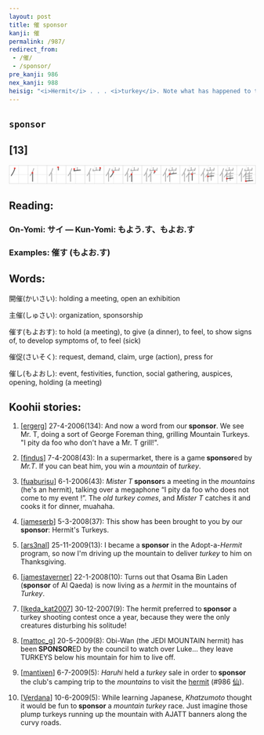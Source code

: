 ```yaml
---
layout: post
title: 催 sponsor
kanji: 催
permalink: /987/
redirect_from:
 - /催/
 - /sponsor/
pre_kanji: 986
nex_kanji: 988
heisig: "<i>Hermit</i> . . . <i>turkey</i>. Note what has happened to the <i>mountain</i> in the element for <i>hermit</i>. In order to make room for the <i>turkey</i>, it was raised and condensed."
---
```


## `sponsor`

## [13]

<div class="stroke"><img src="../images/E582AC.png" /></div>

## Reading:

### On-Yomi: サイ &mdash; Kun-Yomi: もよう.す、もよお.す

### Examples: 催す (もよお.す)

## Words:

開催(かいさい): holding a meeting, open an exhibition

主催(しゅさい): organization, sponsorship

催す(もよおす): to hold (a meeting), to give (a dinner), to feel, to show signs of, to develop symptoms of, to feel (sick)

催促(さいそく): request, demand, claim, urge (action), press for

催し(もよおし): event, festivities, function, social gathering, auspices, opening, holding (a meeting)

## Koohii stories:

1) [<a href="http://kanji.koohii.com/profile/ergerg">ergerg</a>] 27-4-2006(134): And now a word from our<strong> sponsor</strong>. We see Mr. T, doing a sort of George Foreman thing, grilling Mountain Turkeys. &quot;I pity da foo who don&#039;t have a Mr. T grill!&quot;. 

2) [<a href="http://kanji.koohii.com/profile/findus">findus</a>] 7-4-2008(43): In a supermarket, there is a game<strong> sponsor</strong>ed by <em>Mr.T</em>. If you can beat him, you win a <em>mountain</em> of <em>turkey</em>. 

3) [<a href="http://kanji.koohii.com/profile/fuaburisu">fuaburisu</a>] 6-1-2006(43): <em>Mister T</em><strong> sponsor</strong>s a meeting in the <em>mountains</em> (he&#039;s an hermit), talking over a megaphone “I pity da foo who does not come to my event !”. The <em>old turkey comes</em>, and <em>Mister T</em> catches it and cooks it for dinner, muahaha. 

4) [<a href="http://kanji.koohii.com/profile/jameserb">jameserb</a>] 5-3-2008(37): This show has been brought to you by our<strong> sponsor</strong>: Hermit&#039;s Turkeys. 

5) [<a href="http://kanji.koohii.com/profile/ars3nal">ars3nal</a>] 25-11-2009(13): I became a<strong> sponsor</strong> in the Adopt-a-<em>Hermit</em> program, so now I&#039;m driving up the mountain to deliver <em>turkey</em> to him on Thanksgiving. 

6) [<a href="http://kanji.koohii.com/profile/jamestaverner">jamestaverner</a>] 22-1-2008(10): Turns out that Osama Bin Laden (<strong>sponsor</strong> of Al Qaeda) is now living as a <em>hermit</em> in the mountains of <em>Turkey</em>. 

7) [<a href="http://kanji.koohii.com/profile/Ikeda_kat2007">Ikeda_kat2007</a>] 30-12-2007(9): The hermit preferred to<strong> sponsor</strong> a turkey shooting contest once a year, because they were the only creatures disturbing his solitude! 

8) [<a href="http://kanji.koohii.com/profile/mattoc_g">mattoc_g</a>] 20-5-2009(8): Obi-Wan (the JEDI MOUNTAIN hermit) has been<strong> SPONSOR</strong>ED by the council to watch over Luke... they leave TURKEYS below his mountain for him to live off. 

9) [<a href="http://kanji.koohii.com/profile/mantixen">mantixen</a>] 6-7-2009(5): <em>Haruhi</em> held a <em>turkey</em> sale in order to<strong> sponsor</strong> the club&#039;s camping trip to the <em>mountains</em> to visit the <a href="../986">hermit</a> <span class="index">(#986 <a href="http://jisho.org/kanji/details/仙">仙</a>)</span>. 

10) [<a href="http://kanji.koohii.com/profile/Verdana">Verdana</a>] 10-6-2009(5): While learning Japanese, <em>Khatzumoto</em> thought it would be fun to<strong> sponsor</strong> a <em>mountain turkey</em> race. Just imagine those plump turkeys running up the mountain with AJATT banners along the curvy roads. 
